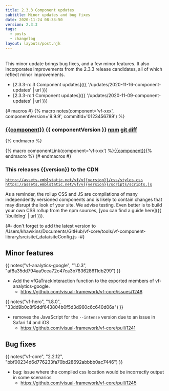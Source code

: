 ```yaml
---
title: 2.3.3 Component updates
subtitle: Minor updates and bug fixes
date: 2020-11-24 08:33:50
version: 2.3.3
tags:
  - posts
  - changelog
layout: layouts/post.njk
---
```


<br/>This minor update brings bug fixes, and a few minor features. It also incorporates improvements from the 2.3.3 release candidates, all of which reflect minor improvements.

- [2.3.3-rc.3 Component updates]({{ '/updates/2020-11-16-component-updates' | url }})
- [2.3.3-rc.1 Component updates]({{ '/updates/2020-11-09-component-updates' | url }})

{# macros #}
{% macro notes(component='vf-xxx', componentVersion='9.9.9', commitId='0123456789') %}

### [{{component}}](https://visual-framework.github.io/vf-core/components/{{component}}/) <span class="vf-badge">{{ componentVersion }}</span> <a href="https://www.npmjs.com/package/@visual-framework/{{component}}/v/{{componentVersion}}" class="vf-badge">npm</a> <a href="https://github.com/visual-framework/vf-core/commit/{{commitId}}" class="vf-badge">git diff</a>

{% endmacro %}

{% macro componentLink(component='vf-xxx') %}[{{component}}](https://visual-framework.github.io/vf-core/components/{{component}}/){% endmacro %}
{# endmacros #}

<div class="vf-box vf-box-theme--tertiary vf-box--easy">
<h3 class="vf-box__heading">
This releases {{version}} to the CDN
</h3>
<div class="vf-box__text">

[`https://assets.emblstatic.net/vf/v{{version}}/css/styles.css`](https://assets.emblstatic.net/vf/v{{version}}/css/styles.css) <br/>
[`https://assets.emblstatic.net/vf/v{{version}}/scripts/scripts.js`](https://assets.emblstatic.net/vf/v{{version}}/scripts/scripts.js)

As a reminder, the rollup CSS and JS are compilations of many independently versioned components and is likely to contain changes that may disrupt the look of your site. We advise testing. Even better is to build your own CSS rollup from the npm sources, [you can find a guide here]({{ '/building' | url }}).

{#- don't forget to add the latest version to /Users/khawkins/Documents/GitHub/vf-core/tools/vf-component-library/src/site/_data/siteConfig.js -#}

</div>
</div>

## Minor features

{{ notes("vf-analytics-google", "1.0.3", "af8a35dd794aa9eea72c47ca3b783628611db299") }}

* Add the vfGaTrackInteraction function to the exported members of vf-analytics-google.
  * https://github.com/visual-framework/vf-core/issues/1248

{{ notes("vf-hero", "1.8.0", "33dd9b0c8f9ddf643804b0f5d3d960c6c640d06a") }}

* removes the JavaScript for the `--intense` version due to an issue in Safari 14 and iOS
  * https://github.com/visual-framework/vf-core/pull/1241

## Bug fixes

{{ notes("vf-core", "2.2.12", "bbf00234d6d776233fa70bd28692abbbb0ac7446") }}

* bug: issue where the compiled css location would be incorrectly output in some scenarios
  * https://github.com/visual-framework/vf-core/pull/1245
